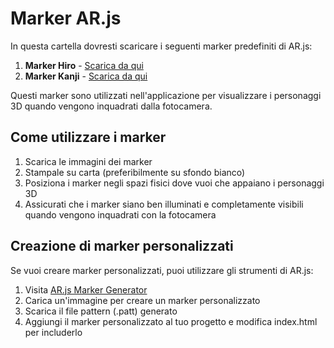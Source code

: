 # Marker AR.js

In questa cartella dovresti scaricare i seguenti marker predefiniti di AR.js:

1. **Marker Hiro** - [Scarica da qui](https://raw.githubusercontent.com/AR-js-org/AR.js/master/data/images/hiro.png)
2. **Marker Kanji** - [Scarica da qui](https://raw.githubusercontent.com/AR-js-org/AR.js/master/data/images/kanji.png)

Questi marker sono utilizzati nell'applicazione per visualizzare i personaggi 3D quando vengono inquadrati dalla fotocamera.

## Come utilizzare i marker

1. Scarica le immagini dei marker
2. Stampale su carta (preferibilmente su sfondo bianco)
3. Posiziona i marker negli spazi fisici dove vuoi che appaiano i personaggi 3D
4. Assicurati che i marker siano ben illuminati e completamente visibili quando vengono inquadrati con la fotocamera

## Creazione di marker personalizzati

Se vuoi creare marker personalizzati, puoi utilizzare gli strumenti di AR.js:

1. Visita [AR.js Marker Generator](https://jeromeetienne.github.io/AR.js/three.js/examples/marker-training/examples/generator.html)
2. Carica un'immagine per creare un marker personalizzato
3. Scarica il file pattern (.patt) generato
4. Aggiungi il marker personalizzato al tuo progetto e modifica index.html per includerlo
